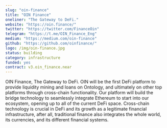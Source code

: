 ```yaml
---
slug: "oin-finance"
title: "OIN Finance"
oneliner: "The Gateway to DeFi."
website: "https://oin.finance/"
twitter: "https://twitter.com/FinanceOin"
telegram: "https://t.me/OIN_Finance_Eng"
medium: "https://medium.com/oin-finance"
github: "https://github.com/oinfinance/"
logo: /img/oin-finance.jpg
status: building
category: infrastructure
funded: yes
contract: v3.oin_finance.near
---
```


OIN Finance, The Gateway to DeFi. OIN will be the first DeFi platform to provide liquidity mining and loans on Ontology, and ultimately on other top platforms through cross-chain functionality. Our platform will build the bridge technology to seamlessly integrate Ethereum to start into our ecosystem, opening up to all of the current DeFi space. Cross-chain technology is crucial in DeFi and its growth as a legitimate financial infrastructure, after all, traditional finance also integrates the whole world, its currencies, and its different financial systems.
